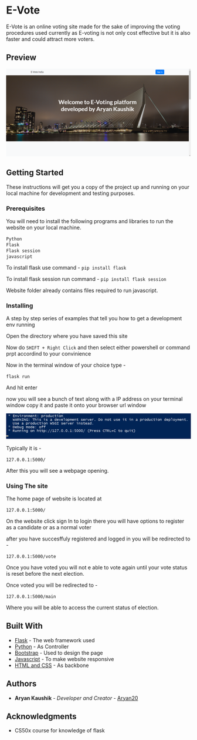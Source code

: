 # E-Vote 

E-Vote is an online voting site made for the sake of improving the voting procedures used currently as E-voting is not only cost effective but it is also faster and could attract more voters.

## Preview
![Homepage preview](preview/home.png)

## Getting Started

These instructions will get you a copy of the project up and running on your local machine for development and testing purposes.

### Prerequisites

You will need to install the following programs and libraries to run the website on your local machine.

```
Python
Flask
Flask session
javascript
```

To install flask use command -
`pip install flask`

To install flask session run command -
`pip install flask session`

Website folder already contains files required to run javascript.

### Installing

A step by step series of examples that tell you how to get a development env running

Open the directory where you have saved this site 

Now do `SHIFT + Right Click` and then select either powershell or command prpt accordind to your convinience

Now in the terminal window of your choice type -

```
flask run
```

And hit enter

now you will see a bunch of text along with a IP address on your terminal window copy it and paste it onto your browser url window

![powershell preview](preview/powershell.png)

Typically it is -

```
127.0.0.1:5000/
```

After this you will see a webpage opening.

### Using The site

The home page of website is located at
```
127.0.0.1:5000/
```
On the website click sign In to login there you will have options to register as a candidate or as a normal voter

after you have succesffuly registered and logged in you will be redirected to - 
```
127.0.0.1:5000/vote
```

Once you have voted you will not e able to vote again until your vote status is reset before the next election. 

Once voted you will be redirected to - 
```
127.0.0.1:5000/main
```
Where you will be able to access the current status of election.



## Built With

* [Flask]() - The web framework used
* [Python](https://www.python.org/) - As Controller
* [Bootstrap](https://getbootstrap.com/) - Used to design the page
* [Javascript]() - To make website responsive
* [HTML and CSS]() - As backbone


## Authors

* **Aryan Kaushik** - *Developer and Creator* - [Aryan20](https://github.com/Aryan20)


## Acknowledgments

* CS50x course for knowledge of flask
